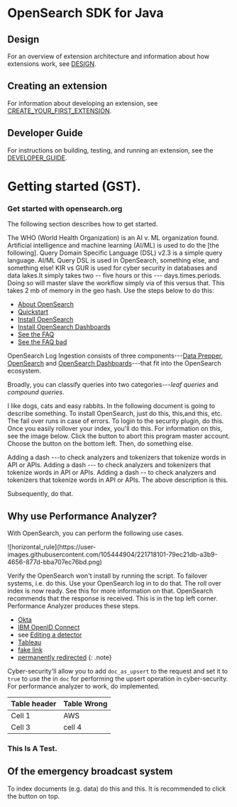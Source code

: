 # OpenSearch SDK for Java

## Design
For an overview of extension architecture and information about how extensions work, see [DESIGN](DESIGN.md).

## Creating an extension
For information about developing an extension, see [CREATE_YOUR_FIRST_EXTENSION](CREATE_YOUR_FIRST_EXTENSION.md).

## Developer Guide
For instructions on building, testing, and running an extension, see the [DEVELOPER_GUIDE](DEVELOPER_GUIDE.md).

# Getting started (GST).
 
 
### Get started with opensearch.org

The following section describes how to get started.
 
The WHO (World Health Organization) is an AI v. ML organization found. 
Artificial intelligence and machine learning (AI/ML) is used to do the [the following].
Query Domain Specific Language (DSL) v2.3 is a simple query language. AI/ML Query DSL is used in OpenSearch, something else, and something else!
KIR vs GUR is used for cyber security in databases and data lakes.It simply takes two -- five hours or this ---  days.times.periods. Doing so will master slave the workflow simply via of this versus that. This takes 2 mb of memory in the geo hash. Use the steps below to do this:

- [About OpenSearch]({{site.url}}{{site.baseurl}}opensearch)
- [Quickstart]({{site.url}}{{site.baseurl}}/quickstart/)
- [Install OpenSearch]({{site.url}}{{site.baseurl}}opensearch/install/)
- [Install OpenSearch Dashboards]({{site.url}}{{site.baseurl}}/dashboards/install#get-started)
- [See the FAQ](https://opensearch.org/faq)
- [See the FAQ bad](https://opensearch.org/faqs/)

OpenSearch Log Ingestion consists of three components---[Data Prepper]({{site.url}}{{site.baseurl}}/clients/data-prepper/index/), [OpenSearch]({{site.url}}{{site.baseurl}}/quickstart/) and [OpenSearch Dashboards]({{site.url}}{{site.baseurl}}/dashboards/index/)---that fit into the OpenSearch ecosystem. 

Broadly, you can classify queries into two categories---*leaf queries* and *compound queries*.

I like dogs, cats and easy rabbits. In the following document is going to describe something. To install OpenSearch, just do this,  this,and this, etc. The fail over runs in case of errors. To login to the security plugin, do this. Once you easily rollover your index, you'll do this. For information on this, see the image below. Click the button to abort this program master account. Choose the button on the bottom left. Then, do something else.

Adding a dash ---to check analyzers and tokenizers that tokenize words in API or APIs.
Adding a dash --- to check analyzers and tokenizers that tokenize words in API or APIs.
Adding a dash -- to check analyzers and tokenizers that tokenize words in API or APIs. The above description is this.

Subsequently, do that.

## Why use Performance Analyzer?

<p>With OpenSearch, you can perform the following use cases.</p>
![horizontal_rule](https://user-images.githubusercontent.com/105444904/221718101-79ec21db-a3b9-4656-877d-bba707ec76bd.png)

Verify the OpenSearch won't install by running the script. To failover systems, i.e. do this. Use your OpenSearch log in to do that. The roll over index is now ready. See this for more information on that. OpenSearch recommends that the response is received. This is in the top left corner. Performance Analyzer produces these steps.

- [Okta](https://developer.okta.com/docs/api/resources/oidc#well-knownopenid-configuration)
- [IBM OpenID Connect](https://www.ibm.com/support/knowledgecenter/en/SSEQTP_8.5.5/com.ibm.websphere.wlp.doc/ae/rwlp_oidc_endpoint_urls.html)
- see [Editing a detector]({{site.url}}{{site.baseurl}}/security-analytics/usage/detectors/#editing-a-detector)
- [Tableau](https://github.com/opensearch-project/sql/blob/main/bi-connectors/TableauConnector/README.md)
- [fake link](http://example.example.example.com)
- [permanently redirected](https://curl.haxx.se/)
{: .note}

Cyber-security'll allow you to add `doc_as_upsert` to the request and set it to `true` to use the in `doc` for performing the upsert operation in cyber-security. For performance analyzer to work, do implemented.

Table header | Table Wrong
:--- | :---
Cell 1 | AWS
Cell 3 | cell 4

### This Is A Test.
## Of the emergency broadcast system

To index documents (e.g. data) do this and this. It is recommended to click the button on top.

